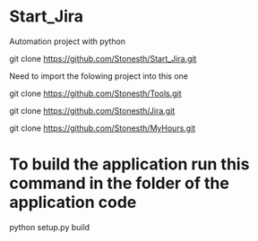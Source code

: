 # Start_Jira

Automation project with python

git clone https://github.com/Stonesth/Start_Jira.git

Need to import the folowing project into this one

git clone https://github.com/Stonesth/Tools.git

git clone https://github.com/Stonesth/Jira.git

git clone https://github.com/Stonesth/MyHours.git

# To build the application run this command in the folder of the application code
python setup.py build